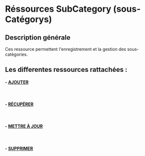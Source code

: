 # Réssources SubCategory (sous-Catégorys)

## Description générale

Ces ressource permettent l'enregistrement et la gestion des sous-catégories.

## Les differentes ressources rattachées :

#### - [AJOUTER](/guide/services/transactions/subcategory/store)

<br>

#### - [RÉCUPÉRER](/guide/services/transactions/subcategory/list)

<br>

#### - [METTRE À JOUR](/guide/services/transactions/subcategory/update)

<br>

#### - [SUPPRIMER](/guide/services/transactions/subcategory/delete)
